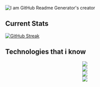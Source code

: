 
![I am GitHub Readme Generator's creator](https://scontent.fdac147-1.fna.fbcdn.net/v/t39.30808-6/408465965_2117619295257058_7259010844846063845_n.jpg?_nc_cat=111&ccb=1-7&_nc_sid=3635dc&_nc_eui2=AeG9AYsufZLH0c-SReXSomkmvc7OUpR9vO69zs5SlH287iVG3Zt6K60TjzbdF9YypSaING_TYEQnb4Cpstbhxl9f&_nc_ohc=5YHYJ4qHoIgAX9zbRSI&_nc_ht=scontent.fdac147-1.fna&oh=00_AfD__vVLgZAzDwdpVpFqcEEi2yfU_2lSE0Kd-CjHGsOgIA&oe=6578AE7D)

## Current Stats

<P align="center">
  
[![GitHub Streak](https://github-readme-streak-stats.herokuapp.com?user=SakibAlHasan10&theme=dark&hide_border=true&ring=39D5FF&fire=39D5FF&currStreakNum=39D5FF&currStreakLabel=39D5FF&dates=FFFFFF&stroke=023047&sideNums=80ED99&sideLabels=80ED99)](https://git.io/streak-stats)
</P>

## Technologies that i know

<p align="center" matgine-top="20">
  <a href="https://skillicons.dev">
    <img matgine-top="20" src="https://skillicons.dev/icons?i=html,css,js" /> <br/>
    <img matgine-top="20" src="https://skillicons.dev/icons?i=react,redux,nextjs,materialui,tailwind,firebase" /> <br/>
    <img matgine-top="20" src="https://skillicons.dev/icons?i=nodejs,express,mongodb" /> <br/>
    <img matgine-top="20" src="https://skillicons.dev/icons?i=git,github,netlify,vercel,vscode" />
  </a>
</p>
